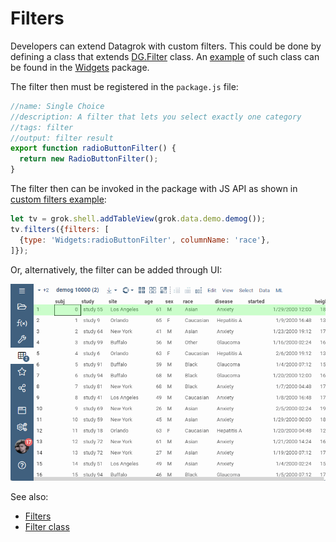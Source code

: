 <!-- TITLE: Develop custom filters -->

# Filters

Developers can extend Datagrok with custom filters. This could be done by defining a class that extends 
[DG.Filter](https://datagrok.ai/js-api/classes/dg.Filter) class. An 
[example](https://github.com/datagrok-ai/public/blob/master/packages/Widgets/src/filters/radio_button_filter.js) of 
such class can be found in the [Widgets](https://github.com/datagrok-ai/public/tree/master/packages/Widgets) package.

The filter then must be registered in the `package.js` file:

```js
//name: Single Choice
//description: A filter that lets you select exactly one category
//tags: filter
//output: filter result
export function radioButtonFilter() {
  return new RadioButtonFilter();
}

```

The filter then can be invoked in the package with JS API as shown in 
[custom filters example](https://dev.datagrok.ai/js/samples/ui/viewers/filters/custom-filters):
```js
let tv = grok.shell.addTableView(grok.data.demo.demog());
tv.filters({filters: [
  {type: 'Widgets:radioButtonFilter', columnName: 'race'},
]});

```

Or, alternatively, the filter can be added through UI:

![custom-filters](custom-filters.gif)

See also:

* [Filters](../../visualize/viewers/filters.md)
* [Filter class](https://datagrok.ai/js-api/classes/dg.Filter)
